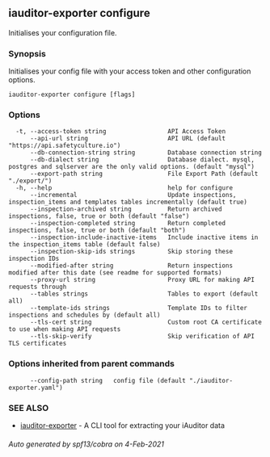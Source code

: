 ## iauditor-exporter configure

Initialises your configuration file.

### Synopsis

Initialises your config file with your access token and other configuration options.

```
iauditor-exporter configure [flags]
```

### Options

```
  -t, --access-token string                 API Access Token
      --api-url string                      API URL (default "https://api.safetyculture.io")
      --db-connection-string string         Database connection string
      --db-dialect string                   Database dialect. mysql, postgres and sqlserver are the only valid options. (default "mysql")
      --export-path string                  File Export Path (default "./export/")
  -h, --help                                help for configure
      --incremental                         Update inspections, inspection_items and templates tables incrementally (default true)
      --inspection-archived string          Return archived inspections, false, true or both (default "false")
      --inspection-completed string         Return completed inspections, false, true or both (default "both")
      --inspection-include-inactive-items   Include inactive items in the inspection_items table (default false)
      --inspection-skip-ids strings         Skip storing these inspection IDs
      --modified-after string               Return inspections modified after this date (see readme for supported formats)
      --proxy-url string                    Proxy URL for making API requests through
      --tables strings                      Tables to export (default all)
      --template-ids strings                Template IDs to filter inspections and schedules by (default all)
      --tls-cert string                     Custom root CA certificate to use when making API requests
      --tls-skip-verify                     Skip verification of API TLS certificates
```

### Options inherited from parent commands

```
      --config-path string   config file (default "./iauditor-exporter.yaml")
```

### SEE ALSO

* [iauditor-exporter](iauditor-exporter.md)	 - A CLI tool for extracting your iAuditor data

###### Auto generated by spf13/cobra on 4-Feb-2021
